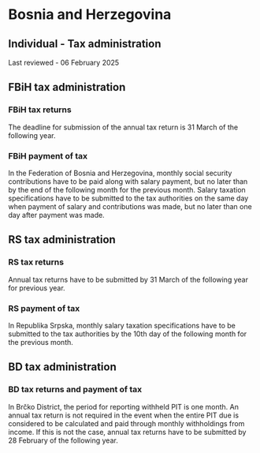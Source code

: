 # Bosnia and Herzegovina
## Individual - Tax administration
Last reviewed - 06 February 2025
## FBiH tax administration
### FBiH tax returns
The deadline for submission of the annual tax return is 31 March of the following year.
### FBiH payment of tax
In the Federation of Bosnia and Herzegovina, monthly social security contributions have to be paid along with salary payment, but no later than by the end of the following month for the previous month. Salary taxation specifications have to be submitted to the tax authorities on the same day when payment of salary and contributions was made, but no later than one day after payment was made.
## RS tax administration
### RS tax returns
Annual tax returns have to be submitted by 31 March of the following year for previous year.
### RS payment of tax
In Republika Srpska, monthly salary taxation specifications have to be submitted to the tax authorities by the 10th day of the following month for the previous month.
## BD tax administration
### BD tax returns and payment of tax
In Brčko District, the period for reporting withheld PIT is one month. An annual tax return is not required in the event when the entire PIT due is considered to be calculated and paid through monthly withholdings from income. If this is not the case, annual tax returns have to be submitted by 28 February of the following year.
